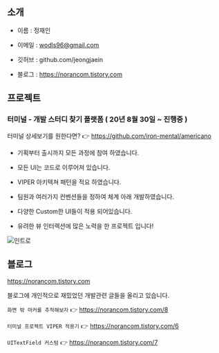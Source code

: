 ## 소개
- 이름 : 정재인


- 이메일 : wodls96@gmail.com


- 깃허브 : github.com/jeongjaein


- 블로그 : https://norancom.tistory.com




## 프로젝트

### 터미널 - 개발 스터디 찾기 플랫폼  ( 20년 8월 30일 ~ 진행중 )





터미널 상세보기를 원한다면? 👉 https://github.com/iron-mental/americano

- 기획부터 출시까지 모든 과정에 참여 하였습니다.
- 모든 UI는 코드로 이루어져 있습니다.
- VIPER 아키텍쳐 패턴을 적요 하였습니다.
- 팀원과 여러가지 컨벤션들을 정하여 체계 아래 개발하였습니다.
- 다양한 Custom한 UI들이 적용 되어있습니다.

- 유려한 뷰 인터렉션에 많은 노력을 한 프로젝트 입니다!


![인트로](https://user-images.githubusercontent.com/54730280/109643712-f70c7900-7b97-11eb-88b2-0fc8e5b47c2a.gif)
## 블로그

https://norancom.tistory.com





블로그에 개인적으로 재밌었던 개발관련 글들을 올리고 있습니다.



```화면 밖 마커를 추적해보자```      👉 https://norancom.tistory.com/8

```터미널 프로젝트 VIPER 적용기```   👉 https://norancom.tistory.com/6 

```UITextField 커스텀```         👉 https://norancom.tistory.com/7





